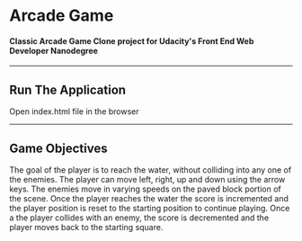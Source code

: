 # Arcade Game
#### Classic Arcade Game Clone project for Udacity's Front End Web Developer Nanodegree

----
## Run The Application

Open index.html file in the browser

----
## Game Objectives

The goal of the player is to reach the water, without colliding into any one of the enemies. The player can move left, right, up and down using the arrow keys. The enemies move in varying speeds on the paved block portion of the scene. Once the player reaches the water the score is incremented and the player position is reset to the starting position to continue playing. Once a the player collides with an enemy, the score is decremented and the player moves back to the starting square. 